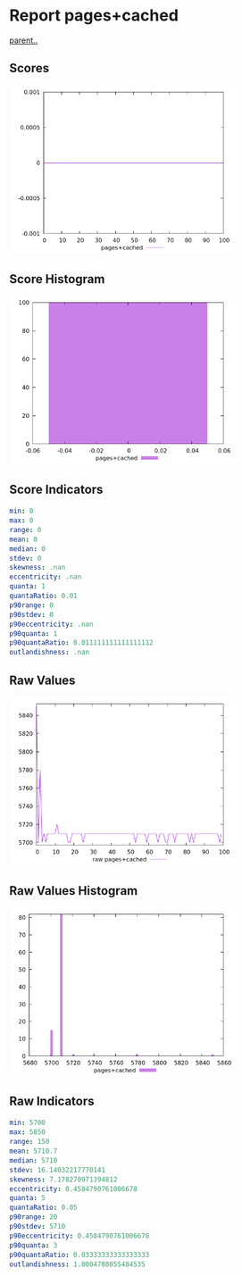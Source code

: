 # Report pages+cached

[parent..](./..)  


## Scores

![score](./score.png)  

## Score Histogram

![hist](./hist.png)  

## Score Indicators

```yaml
min: 0
max: 0
range: 0
mean: 0
median: 0
stdev: 0
skewness: .nan
eccentricity: .nan
quanta: 1
quantaRatio: 0.01
p90range: 0
p90stdev: 0
p90eccentricity: .nan
p90quanta: 1
p90quantaRatio: 0.011111111111111112
outlandishness: .nan

```

## Raw Values

![raw](./raw.png)  

## Raw Values Histogram

![raw hist](./raw_hist.png)  

## Raw Indicators

```yaml
min: 5700
max: 5850
range: 150
mean: 5710.7
median: 5710
stdev: 16.14032217770141
skewness: 7.178270971394812
eccentricity: 0.4584790761006678
quanta: 5
quantaRatio: 0.05
p90range: 20
p90stdev: 5710
p90eccentricity: 0.4584790761006678
p90quanta: 3
p90quantaRatio: 0.03333333333333333
outlandishness: 1.0004788055484535

```

<style>
  img {
    max-width: 80%;
  }
</style>
      
